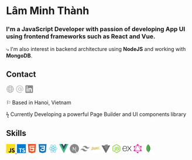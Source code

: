 # Lâm Minh Thành

### I'm a JavaScript Developer with passion of developing App UI using frontend frameworks such as React and Vue.

⤷ I'm also interest in backend architecture using **NodeJS** and working with **MongoDB**.

## Contact
<a aligh="left" href="#" target="_blank" rel="noreferrer noopener"><img src="https://raw.githubusercontent.com/0xShapeShifter/dev-story/master/public/images/socials/globe.svg" alt="Website" width="22" height="22" /></a>
<a aligh="left" href="mailto:lmt151099@gmail.com" target="_blank" rel="noreferrer noopener"><img src="https://raw.githubusercontent.com/0xShapeShifter/dev-story/master/public/images/socials/at.svg" alt="Email" width="22" height="22" /></a>
<a aligh="left" href="https://www.linkedin.com/in/l%C3%A2m-minh-th%C3%A0nh-6706b9b9" target="_blank" rel="noreferrer noopener"><img src="https://raw.githubusercontent.com/0xShapeShifter/dev-story/master/public/images/socials/linkedin.svg" alt="LinkedIn" width="22" height="22" /></a> 

⚐ Based in Hanoi, Vietnam

ϟ Currently Developing a powerful Page Builder and UI components library

## Skills

<a href="https://www.javascript.com" target="_blank" rel="noreferrer noopener">
<img src="./profile/javascript.svg" alt="JavaScript" width="25" height="25" />
</a>
<a href="https://www.typescriptlang.org" target="_blank" rel="noreferrer noopener"><img src="./profile/typescript.svg" alt="Typescript" width="25" height="25" /></a> 
<a href="https://html.com/html5/" target="_blank" rel="noreferrer noopener"><img src="./profile/html.svg" alt="HTML5" width="25" height="25" /></a> 
<a href="https://css3.com" target="_blank" rel="noreferrer noopener"><img src="./profile/css3.svg" alt="CSS3" width="25" height="25" /></a> 
<a href="https://reactjs.org" target="_blank" rel="noreferrer noopener"><img src="./profile/react.svg" alt="React" width="25" height="25" /></a> 
<a href="https://vuejs.org" target="_blank" rel="noreferrer noopener"><img src="./profile/vue.svg" alt="Vue" width="25" height="25" /></a> 
<a href="https://nextjs.org" target="_blank" rel="noreferrer noopener"><img src="https://raw.githubusercontent.com/0xShapeShifter/dev-story/master/public/images/skills/frontend/nextjs.svg" alt="NextJS" width="25" height="25" /></a> 
<a href="http://tailwindcss.com" target="_blank" rel="noreferrer noopener"><img src="https://raw.githubusercontent.com/0xShapeShifter/dev-story/master/public/images/skills/frontend/tailwind.svg" alt="Tailwind" width="25" height="25" /></a> 
<a href="https://babeljs.io" target="_blank" rel="noreferrer noopener"><img src="./profile/babel.svg" alt="Babel" width="25" height="25" /></a> 
<a href="http://vitejs.dev/" target="_blank" rel="noreferrer noopener"><img src="https://raw.githubusercontent.com/0xShapeShifter/dev-story/master/public/images/skills/frontend/vite.svg" alt="Vite" width="25" height="25" /></a> 
<a href="https://nodejs.org" target="_blank" rel="noreferrer noopener"><img src="./profile/node-js.svg" alt="NodeJS" width="25" height="25" /></a> 
<a href="http://expressjs.com" target="_blank" rel="noreferrer noopener"><img src="./profile/express.svg" alt="Express" width="25" height="25" /></a> 
<a href="https://graphql.org" target="_blank" rel="noreferrer noopener"><img src="./profile/graphql.svg" alt="GraphQL" width="25" height="25" /></a> 
<a href="https://www.mongodb.com" target="_blank" rel="noreferrer noopener"><img src="./profile/mongodb.svg" alt="MongoDB" width="25" height="25" /></a>
